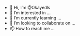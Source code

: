 - 👋 Hi, I’m @Okayedls
- 👀 I’m interested in ...
- 🌱 I’m currently learning ...
- 💞️ I’m looking to collaborate on ...
- 📫 How to reach me ...

<!---
Okayedls/Okayedls is a ✨ special ✨ repository because its `README.md` (this file) appears on your GitHub profile.
You can click the Preview link to take a look at your changes.
--->
